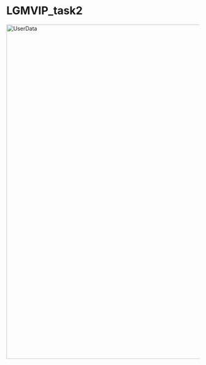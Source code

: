 # LGMVIP_task2
<img width="871" alt="UserData" src="https://github.com/malayjoshhi/LGMVIP_task2/assets/115916405/da4259c6-a4d4-4676-875c-ae996c12f2fa">
